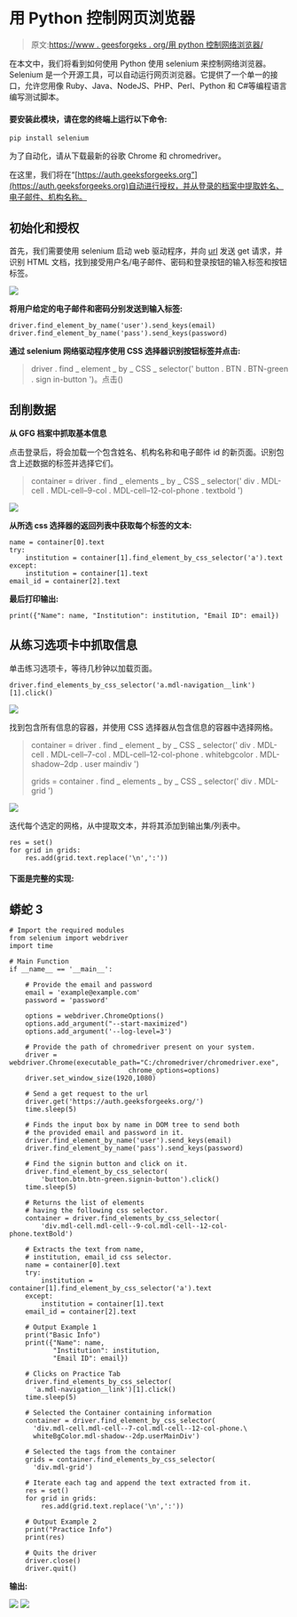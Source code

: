 # 用 Python 控制网页浏览器

> 原文:[https://www . geesforgeks . org/用 python 控制网络浏览器/](https://www.geeksforgeeks.org/controlling-the-web-browser-with-python/)

在本文中，我们将看到如何使用 Python 使用 selenium 来控制网络浏览器。Selenium 是一个开源工具，可以自动运行网页浏览器。它提供了一个单一的接口，允许您用像 Ruby、Java、NodeJS、PHP、Perl、Python 和 C#等编程语言编写测试脚本。

#### 要安装此模块，请在您的终端上运行以下命令:

```
pip install selenium
```

为了自动化，请从下载最新的谷歌 Chrome 和 chromedriver。

在这里，我们将在“[https://auth.geeksforgeeks.org”](https://auth.geeksforgeeks.org)自动进行授权，并从登录的档案中提取姓名、电子邮件、机构名称。

## **初始化和授权**

首先，我们需要使用 selenium 启动 web 驱动程序，并向 [url](https://auth.geeksforgeeks.org/) 发送 get 请求，并识别 HTML 文档，找到接受用户名/电子邮件、密码和登录按钮的输入标签和按钮标签。

![](img/9ae0855848dc24fc3edd7c0a5b31f8b0.png)

**将用户给定的电子邮件和密码分别发送到输入标签:**

```
driver.find_element_by_name('user').send_keys(email)
driver.find_element_by_name('pass').send_keys(password)
```

**通过 selenium 网络驱动程序使用 CSS 选择器识别按钮标签并点击:**

> driver . find _ element _ by _ CSS _ selector(' button . BTN . BTN-green . sign in-button ')。点击()

## **刮削数据**

**从 GFG 档案中抓取基本信息**

点击登录后，将会加载一个包含姓名、机构名称和电子邮件 id 的新页面。识别包含上述数据的标签并选择它们。

> container = driver . find _ elements _ by _ CSS _ selector(' div . MDL-cell . MDL-cell–9-col . MDL-cell–12-col-phone . textbold ')

![](img/4489c732814b7c9db8e973b6cf4853db.png)

**从所选 css 选择器的返回列表中获取每个标签的文本:**

```
name = container[0].text
try:
    institution = container[1].find_element_by_css_selector('a').text
except:
    institution = container[1].text
email_id = container[2].text
```

**最后打印输出:**

```
print({"Name": name, "Institution": institution, "Email ID": email})
```

## **从练习选项卡**中抓取信息

单击练习选项卡，等待几秒钟以加载页面。

```
driver.find_elements_by_css_selector('a.mdl-navigation__link')[1].click()
```

![](img/88b0f0a1a190ddc2f1318cd7ea52e1ec.png)

找到包含所有信息的容器，并使用 CSS 选择器从包含信息的容器中选择网格。

> container = driver . find _ element _ by _ CSS _ selector(' div . MDL-cell . MDL-cell–7-col . MDL-cell–12-col-phone . whitebgcolor . MDL-shadow–2dp . user maindiv ')
> 
> grids = container . find _ elements _ by _ CSS _ selector(' div . MDL-grid ')

![](img/a58ce398bbcac1db531b82dba225483f.png)

迭代每个选定的网格，从中提取文本，并将其添加到输出集/列表中。

```
res = set()
for grid in grids:
    res.add(grid.text.replace('\n',':'))
```

#### 下面是完整的实现:

## 蟒蛇 3

```
# Import the required modules
from selenium import webdriver
import time

# Main Function
if __name__ == '__main__':

    # Provide the email and password
    email = 'example@example.com'
    password = 'password'

    options = webdriver.ChromeOptions()
    options.add_argument("--start-maximized")
    options.add_argument('--log-level=3')

    # Provide the path of chromedriver present on your system.
    driver = webdriver.Chrome(executable_path="C:/chromedriver/chromedriver.exe",
                              chrome_options=options)
    driver.set_window_size(1920,1080)

    # Send a get request to the url
    driver.get('https://auth.geeksforgeeks.org/')
    time.sleep(5)

    # Finds the input box by name in DOM tree to send both 
    # the provided email and password in it.
    driver.find_element_by_name('user').send_keys(email)
    driver.find_element_by_name('pass').send_keys(password)

    # Find the signin button and click on it.
    driver.find_element_by_css_selector(
        'button.btn.btn-green.signin-button').click()
    time.sleep(5)

    # Returns the list of elements
    # having the following css selector.
    container = driver.find_elements_by_css_selector(
        'div.mdl-cell.mdl-cell--9-col.mdl-cell--12-col-phone.textBold')

    # Extracts the text from name, 
    # institution, email_id css selector.
    name = container[0].text
    try:
        institution = container[1].find_element_by_css_selector('a').text
    except:
        institution = container[1].text
    email_id = container[2].text

    # Output Example 1
    print("Basic Info")
    print({"Name": name, 
           "Institution": institution,
           "Email ID": email})

    # Clicks on Practice Tab
    driver.find_elements_by_css_selector(
      'a.mdl-navigation__link')[1].click()
    time.sleep(5)

    # Selected the Container containing information
    container = driver.find_element_by_css_selector(
      'div.mdl-cell.mdl-cell--7-col.mdl-cell--12-col-phone.\
      whiteBgColor.mdl-shadow--2dp.userMainDiv')

    # Selected the tags from the container
    grids = container.find_elements_by_css_selector(
      'div.mdl-grid')

    # Iterate each tag and append the text extracted from it.
    res = set()
    for grid in grids:
        res.add(grid.text.replace('\n',':'))

    # Output Example 2
    print("Practice Info")
    print(res)

    # Quits the driver
    driver.close()
    driver.quit()
```

**输出:**

![](img/265b294f09fde9208c4b33753d6acaf7.png) ![](img/3adb2b2b917cfdf6f7d25f4d0a404a07.png)